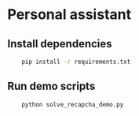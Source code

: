 # Personal assistant

## Install dependencies
```bash
    pip install -r requirements.txt
```

## Run demo scripts
```bash
    python solve_recapcha_demo.py
```



